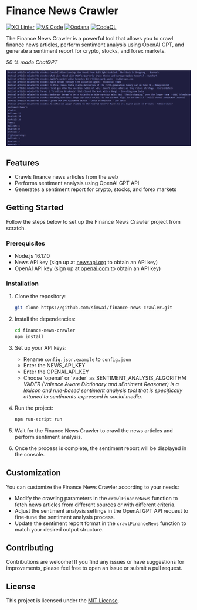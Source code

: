 # Finance News Crawler
[![XO Linter](https://img.shields.io/badge/linter-xo-blueviolet)](https://github.com/xojs/xo)
[![VS Code](https://img.shields.io/badge/IDE-VS_Code-blue?logo=visual-studio-code)](https://code.visualstudio.com/)
[![Qodana](https://github.com/simwai/finance-news-crawler/actions/workflows/qodana.yml/badge.svg)](https://github.com/simwai/finance-news-crawler/actions/workflows/qodana.yml)
[![CodeQL](https://github.com/simwai/finance-news-crawler/actions/workflows/codeql.yml/badge.svg?branch=main&event=push)](https://github.com/simwai/finance-news-crawler/actions/workflows/codeql.yml) 

The Finance News Crawler is a powerful tool that allows you to crawl finance news articles, perform sentiment analysis using OpenAI GPT, and generate a sentiment report for crypto, stocks, and forex markets.

<i>50 % made ChatGPT</i>

![](console-output.png)

## Features

- Crawls finance news articles from the web
- Performs sentiment analysis using OpenAI GPT API
- Generates a sentiment report for crypto, stocks, and forex markets

## Getting Started

Follow the steps below to set up the Finance News Crawler project from scratch.

### Prerequisites

- Node.js 16.17.0
- News API key (sign up at [newsapi.org](https://newsapi.org) to obtain an API key)
- OpenAI API key (sign up at [openai.com](https://openai.com) to obtain an API key)

### Installation

1. Clone the repository:

   ```bash
   git clone https://github.com/simwai/finance-news-crawler.git
   ```

2. Install the dependencies:

   ```bash
   cd finance-news-crawler
   npm install
   ```

3. Set up your API keys:

   - Rename `config.json.example` to `config.json`
   - Enter the NEWS_API_KEY
   - Enter the OPENAI_API_KEY
   - Choose 'openai' or 'vader' as SENTIMENT_ANALYSIS_ALGORITHM 
   </br><i>VADER (Valence Aware Dictionary and sEntiment Reasoner) is a lexicon and rule-based sentiment analysis tool that is specifically attuned to sentiments expressed in social media.</i>

1. Run the project:

   ```bash
   npm run-script run
   ```

2. Wait for the Finance News Crawler to crawl the news articles and perform sentiment analysis.
3. Once the process is complete, the sentiment report will be displayed in the console.

## Customization

You can customize the Finance News Crawler according to your needs:

- Modify the crawling parameters in the `crawlFinanceNews` function to fetch news articles from different sources or with different criteria.
- Adjust the sentiment analysis settings in the OpenAI GPT API request to fine-tune the sentiment analysis process.
- Update the sentiment report format in the `crawlFinanceNews` function to match your desired output structure.

## Contributing

Contributions are welcome! If you find any issues or have suggestions for improvements, please feel free to open an issue or submit a pull request.

## License

This project is licensed under the [MIT License](LICENSE).
